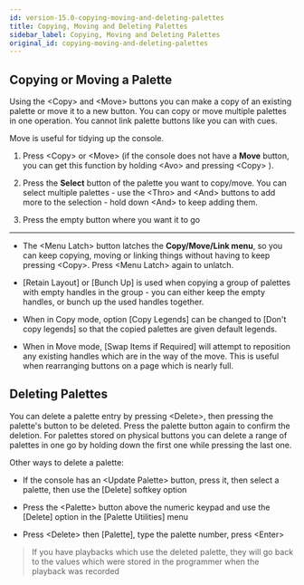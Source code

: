```yaml
---
id: version-15.0-copying-moving-and-deleting-palettes
title: Copying, Moving and Deleting Palettes
sidebar_label: Copying, Moving and Deleting Palettes
original_id: copying-moving-and-deleting-palettes
---
```


Copying or Moving a Palette
---------------------------

Using the \<Copy\> and \<Move\> buttons you can make a copy of an existing palette or
move it to a new button. You can copy or move multiple palettes in one
operation. You cannot link palette buttons like you can with cues.

Move is useful for tidying up the console.

1. Press \<Copy\> or \<Move\> (if the console does not have a **Move** button,
	you can get this function by holding \<Avo\> and pressing \<Copy\> ).

2. Press the **Select** button of the palette you want to copy/move. You
can select multiple palettes - use the \<Thro\> and \<And\> buttons to
add more to the selection - hold down \<And\> to keep adding them.

3. Press the empty button where you want it to go

---

-   The \<Menu Latch\> button latches the **Copy/Move/Link menu**, so you
    can keep copying, moving or linking things without having to keep
    pressing \<Copy\>. Press \<Menu Latch\> again to unlatch.

-   \[Retain Layout\] or \[Bunch Up\] is used when copying a group of
    palettes with empty handles in the group - you can either keep the
    empty handles, or bunch up the used handles together.

-   When in Copy mode, option \[Copy Legends\] can be changed to \[Don't
    copy legends\] so that the copied palettes are given default
    legends.

-   When in Move mode, \[Swap Items if Required\] will attempt to
    reposition any existing handles which are in the way of the move.
    This is useful when rearranging buttons on a page which is nearly
    full.

Deleting Palettes
-----------------

You can delete a palette entry by pressing \<Delete\>, then pressing the
palette's button to be deleted. Press the palette button again to
confirm the deletion. For palettes stored on physical buttons you can
delete a range of palettes in one go by holding down the first one while
pressing the last one.

Other ways to delete a palette:

-   If the console has an \<Update Palette\> button, press it, then
    select a palette, then use the \[Delete\] softkey option

-   Press the \<Palette\> button above the numeric keypad and use the
    \[Delete\] option in the \[Palette Utilities\] menu

-   Press \<Delete\> then \[Palette\], type the palette number, press
    \<Enter\>

>   If you have playbacks which use the deleted palette, they will go
    back to the values which were stored in the programmer when the
    playback was recorded